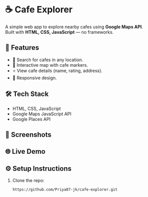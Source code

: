 # ☕ Cafe Explorer

A simple web app to explore nearby cafes using **Google Maps API**.  
Built with **HTML, CSS, JavaScript** — no frameworks.

## 🚀 Features
- 🔎 Search for cafes in any location.
- 📍 Interactive map with cafe markers.
- ⭐ View cafe details (name, rating, address).
- 📱 Responsive design.

## 🛠️ Tech Stack
- HTML, CSS, JavaScript  
- Google Maps JavaScript API  
- Google Places API  

## 📸 Screenshots



## 🌐 Live Demo




## ⚙️ Setup Instructions
1. Clone the repo:
   ```bash
   https://github.com/Priya07-jk/cafe-explorer.git

